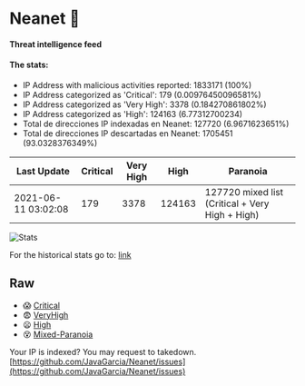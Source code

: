 # Neanet :hocho:
#### Threat intelligence feed
#### The stats:

- IP Address with malicious activities reported: 1833171 (100%)
- IP Address categorized as 'Critical':  179 (0.00976450096581%)
- IP Address categorized as 'Very High':  3378 (0.184270861802%)
- IP Address categorized as 'High':  124163 (6.77312700234)
- Total de direcciones IP indexadas en Neanet:  127720 (6.9671623651%)
- Total de direcciones IP descartadas en Neanet:  1705451 (93.0328376349%)

| Last Update | Critical | Very High | High | Paranoia |
| --- | --- | --- | --- | --- |
| 2021-06-11 03:02:08 | 179 | 3378 | 124163 | 127720 mixed list (Critical + Very High + High)|

![Stats](https://docs.google.com/spreadsheets/d/e/2PACX-1vSnaNMIXVabIpDJjufMlzH7poXnshF3mgd8Is1g9ytUEzVsP5my4Trn8f-xkoLLQ38xpL3HtmUexLo6/pubchart?oid=501124687&format=image)

For the historical stats go to: [link](/stats.csv)
## Raw
- :scream: [Critical](https://raw.githubusercontent.com/JavaGarcia/Neanet/master/blacklists/neanet_critical.txt)
- :fearful: [VeryHigh](https://raw.githubusercontent.com/JavaGarcia/Neanet/master/blacklists/neanet_veryHigh.txtt)
- :frowning: [High](https://raw.githubusercontent.com/JavaGarcia/Neanet/master/blacklists/neanet_high.txt)
- :dizzy_face: [Mixed-Paranoia](https://raw.githubusercontent.com/JavaGarcia/Neanet/master/blacklists/neanet_all.txt)


Your IP is indexed? You may request to takedown. [https://github.com/JavaGarcia/Neanet/issues](https://github.com/JavaGarcia/Neanet/issues)








































































































































































































































































































































































































































































































































































































































































































































































































































































































































































































































































































































































































































































































































































































































































































































































































































































































































































































































































































































































































































































































































































































































































































































































































































































































































































































































































































































































































































































































































































































































































































































































































































































































































































































































































































































































































































































































































































































































































































































































































































































































































































































































































































































































































































































































































































































































































































































































































































































































































































































































































































































































































































































































































































































































































































































































































































































































































































































































































































































































































































































































































































































































































































































































































































































































































































































































































































































































































































































































































































































































































































































